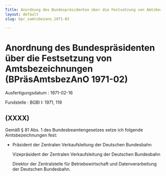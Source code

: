 ```yaml
---
Title: Anordnung des Bundespräsidenten über die Festsetzung von Amtsbezeichnungen
layout: default
slug: bpr_samtsbezano_1971-02

---
```


# Anordnung des Bundespräsidenten über die Festsetzung von Amtsbezeichnungen (BPräsAmtsbezAnO 1971-02)

Ausfertigungsdatum
:   1971-02-16

Fundstelle
:   BGBl I: 1971, 119



## (XXXX)

Gemäß § 81 Abs. 1 des Bundesbeamtengesetzes setze ich folgende
Amtsbezeichnungen fest:

*   Präsident der Zentralen Verkaufsleitung der Deutschen Bundesbahn

    Vizepräsident der Zentralen Verkaufsleitung der Deutschen Bundesbahn

    Direktor der Zentralstelle für Betriebswirtschaft und
    Datenverarbeitung der Deutschen Bundesbahn.




